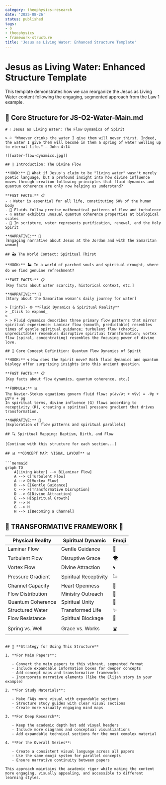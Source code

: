```yaml
---
category: theophysics-research
date: '2025-08-26'
status: published
tags:
- o
- theophysics
- framework-structure
title: 'Jesus as Living Water: Enhanced Structure Template'
---
```

   
# Jesus as Living Water: Enhanced Structure Template   
   
This template demonstrates how we can reorganize the Jesus as Living Water content following the engaging, segmented approach from the Law 1 example.   
   
## 🌊 **Core Structure for JS-O2-Water-Main.md**   
   
```
# 💧 Jesus as Living Water: The Flow Dynamics of Spirit

> 💦 "Whoever drinks the water I give them will never thirst. Indeed, the water I give them will become in them a spring of water welling up to eternal life." — John 4:14

![[water-flow-dynamics.jpg]]

## 🌊 Introduction: The Divine Flow

**HOOK:** 🤔 What if Jesus's claim to be "living water" wasn't merely poetic language, but a profound insight into how divine influence moves through creation—following principles that fluid dynamics and quantum coherence are only now helping us understand?

**FAST FACTS:** 📋
- 💧 Water is essential for all life, constituting 60% of the human body
- 🌊 Fluids follow precise mathematical patterns of flow and turbulence
- ⚗️ Water exhibits unusual quantum coherence properties at biological scales
- 🔄 In scripture, water represents purification, renewal, and the Holy Spirit

**NARRATIVE:** 📖
[Engaging narrative about Jesus at the Jordan and with the Samaritan woman]

## 🏜️ The World Context: Spiritual Thirst

**HOOK:** 🏜️ In a world of parched souls and spiritual drought, where do we find genuine refreshment?

**FAST FACTS:** 📋
[Key facts about water scarcity, historical context, etc.]

**NARRATIVE:** 📖
[Story about the Samaritan woman's daily journey for water]

> [!info]- 🌐 **Fluid Dynamics & Spiritual Reality**  
> _Click to expand_
> 
> > Fluid dynamics describes three primary flow patterns that mirror spiritual experience: Laminar flow (smooth, predictable) resembles times of gentle spiritual guidance; turbulent flow (chaotic, unpredictable) resembles disruptive spiritual transformation; vortex flow (spiral, concentrating) resembles the focusing power of divine love.

## 🌟 Core Concept Definition: Quantum Flow Dynamics of Spirit

**HOOK:** 🌀 How does the Spirit move? Both fluid dynamics and quantum biology offer surprising insights into this ancient question.

**FAST FACTS:** 📋
[Key facts about flow dynamics, quantum coherence, etc.]

**FORMULA:** 📊 
The Navier-Stokes equations govern fluid flow: ρ(∂v/∂t + v∇v) = -∇p + μ∇²v + ρg
In spiritual terms, divine influence (G) flows according to receptivity (R), creating a spiritual pressure gradient that drives transformation.

**NARRATIVE:** 📖
[Exploration of flow patterns and spiritual parallels]

## 🔍 Spiritual Mapping: Baptism, Birth, and Flow

[Continue with this structure for each section...]

## 📊 **CONCEPT MAP: VISUAL LAYOUT** 📊

```mermaid
graph TD
    A[Living Water] --> B[Laminar Flow]
    A --> C[Turbulent Flow]
    A --> D[Vortex Flow]
    B --> E[Gentle Guidance]
    C --> F[Transformative Disruption]
    D --> G[Divine Attraction]
    E --> H[Spiritual Growth]
    F --> H
    G --> H
    H --> I[Becoming a Channel]
```
   
   
## 📐 **TRANSFORMATIVE FRAMEWORK** 📐   
   
|Physical Reality|Spiritual Dynamic|Emoji|   
|---|---|---|   
|Laminar Flow|Gentle Guidance|🧘|   
|Turbulent Flow|Disruptive Grace|🌪️|   
|Vortex Flow|Divine Attraction|🌀|   
|Pressure Gradient|Spiritual Receptivity|📉|   
|Channel Capacity|Heart Openness|💓|   
|Flow Distribution|Ministry Outreach|🤲|   
|Quantum Coherence|Spiritual Unity|🔄|   
|Structured Water|Transformed Life|✨|   
|Flow Resistance|Spiritual Blockage|🚧|   
|Spring vs. Well|Grace vs. Works|⛲|   
```   
   
## 🧠 **Strategy for Using This Structure**   
   
1. **For Main Papers**:    
   
   - Convert the main papers to this vibrant, segmented format   
   - Include expandable information boxes for deeper concepts   
   - Add concept maps and transformative frameworks   
   - Incorporate narrative elements (like the Elijah story in your example)   
   
2. **For Study Materials**:   
   
   - Make FAQs more visual with expandable sections   
   - Structure study guides with clear visual sections   
   - Create more visually engaging mind maps   
   
3. **For Deep Research**:   
   
   - Keep the academic depth but add visual headers   
   - Include more diagrams and conceptual visualizations   
   - Add expandable technical sections for the most complex material   
   
4. **For the Overall Series**:   
   
   - Create a consistent visual language across all papers   
   - Use the same emoji system for parallel concepts   
   - Ensure narrative continuity between papers   
   
This approach maintains the academic rigor while making the content more engaging, visually appealing, and accessible to different learning styles.